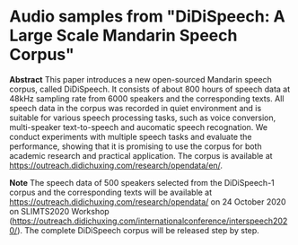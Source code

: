 # Audio samples from "DiDiSpeech: A Large Scale Mandarin Speech Corpus"
**Abstract** This paper introduces a new open-sourced Mandarin speech corpus, called DiDiSpeech. It consists of about 800 hours of speech data at 48kHz sampling rate from 6000 speakers and the corresponding texts. All speech data in the corpus was recorded in quiet environment and is suitable for various speech processing tasks, such as voice conversion, multi-speaker text-to-speech and aucomatic speech recognation. We conduct experiments with multiple speech tasks and evaluate the performance, showing that it is promising to use the corpus for both academic research and practical application. The corpus is available at https://outreach.didichuxing.com/research/opendata/en/.

**Note** The speech data of 500 speakers selected from the DiDiSpeech-1 corpus and the corresponding texts will be available at https://outreach.didichuxing.com/research/opendata/ on 24 October 2020 on SLIMTS2020 Workshop (https://outreach.didichuxing.com/internationalconference/interspeech2020/). The complete DiDiSpeech corpus will be released step by step.
